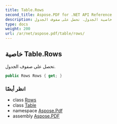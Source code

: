 ```yaml
---
title: Table.Rows
second_title: Aspose.PDF for .NET API Reference
description: خاصية الجدول. تحصل على صفوف الجدول
type: docs
weight: 200
url: /ar/net/aspose.pdf/table/rows/
---
```

## خاصية Table.Rows

تحصل على صفوف الجدول.

```csharp
public Rows Rows { get; }
```

### انظر أيضًا

* class [Rows](../../rows/)
* class [Table](../)
* namespace [Aspose.Pdf](../../../aspose.pdf/)
* assembly [Aspose.PDF](../../../)